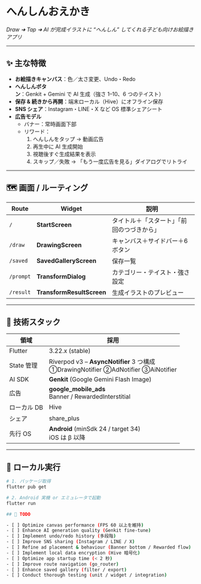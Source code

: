 # へんしんおえかき
*Draw ➜ Tap ➜ AI が完成イラストに “へんしん” してくれる子ども向けお絵描きアプリ*

---

## ✨ 主な特徴
- **お絵描きキャンバス**：色／太さ変更、Undo・Redo
- **へんしんボタン**：Genkit + Gemini で AI 生成（強さ 1–10、6 つのテイスト）
- **保存 & 続きから再開**：端末ローカル（Hive）にオフライン保存
- **SNS シェア**：Instagram・LINE・X など OS 標準シェアシート
- **広告モデル**  
  - バナー：常時画面下部  
  - リワード：  
    1. へんしんをタップ → 動画広告  
    2. 再生中に AI 生成開始  
    3. 視聴後すぐ生成結果を表示  
    4. スキップ／失敗 → 「もう一度広告を見る」ダイアログでリトライ

---

## 🗺 画面 / ルーティング
| Route | Widget | 説明 |
|-------|--------|------|
| `/` | **StartScreen** | タイトル＋「スタート」「前回のつづきから」 |
| `/draw` | **DrawingScreen** | キャンバス＋サイドバー＋6 ボタン |
| `/saved` | **SavedGalleryScreen** | 保存一覧 |
| `/prompt` | **TransformDialog** | カテゴリー・テイスト・強さ設定 |
| `/result` | **TransformResultScreen** | 生成イラストのプレビュー |

---

## 📐 技術スタック
| 領域 | 採用 |
|------|------|
| Flutter | 3.22.x (stable) |
| State 管理 | Riverpod v3 – **AsyncNotifier** 3 つ構成 <br>①DrawingNotifier ②AdNotifier ③AiNotifier |
| AI SDK | **Genkit** (Google Gemini Flash Image) |
| 広告 | **google_mobile_ads** <br>Banner / RewardedInterstitial |
| ローカル DB | Hive |
| シェア | share_plus |
| 先行 OS | **Android** (minSdk 24 / target 34) <br>iOS は β 以降 |

---

## 🚀 ローカル実行
```bash
# 1. パッケージ取得
flutter pub get

# 2. Android 実機 or エミュレータで起動
flutter run

## 📌 TODO

- [ ] Optimize canvas performance (FPS 60 以上を維持)
- [ ] Enhance AI generation quality (Genkit fine-tune)
- [ ] Implement undo/redo history (多段階)
- [ ] Improve SNS sharing (Instagram / LINE / X)
- [ ] Refine ad placement & behaviour (Banner bottom / Rewarded flow)
- [ ] Implement local data encryption (Hive 暗号化)
- [ ] Optimize app startup time (< 2 秒)
- [ ] Improve route navigation (go_router)
- [ ] Enhance saved gallery (filter / export)
- [ ] Conduct thorough testing (unit / widget / integration)
